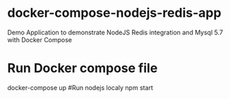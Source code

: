 # docker-compose-nodejs-redis-app
Demo Application to demonstrate NodeJS Redis integration and Mysql 5.7 with Docker Compose

# Run Docker compose file
 docker-compose up
#Run nodejs localy
npm start


